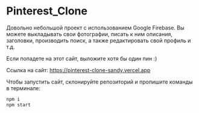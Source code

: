 
# Pinterest_Clone

Довольно небольшой проект с использованием Google Firebase. Вы можете выкладывать свои фотографии, писать к ним описания, заголовки, производить поиск, а также редактировать свой профиль и т.д. 

Если попадете на этот сайт, выложите хотя бы один пин :)

Ссылка на сайт:
https://pinterest-clone-sandy.vercel.app

Чтобы запустить сайт, склонируйте репозиторий и пропишите команды в терминале:
```sh
npm i
npm start
```

